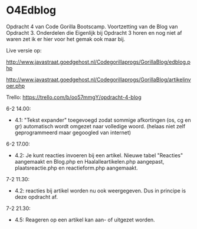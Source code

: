 # O4Edblog

Opdracht 4 van Code Gorilla Bootscamp. Voortzetting van de Blog van Opdracht 3. Onderdelen die Eigenlijk bij Opdracht 3 horen en nog niet af waren zet ik er hier voor het gemak ook maar bij.

Live versie op:   

http://www.javastraat.goedgehost.nl/Codegorillaprogs/GorillaBlog/edblog.php

http://www.javastraat.goedgehost.nl/Codegorillaprogs/GorillaBlog/artikelinvoer.php

Trello: https://trello.com/b/oo57mmgY/opdracht-4-blog

6-2 14.00:

- 4.1: "Tekst expander" toegevoegd zodat sommige afkortingen (os, cg en gr) automatisch wordt omgezet naar volledige woord. (helaas niet zelf geprogrammeerd maar gegoogled van internet)

6-2 17.00:
- 4.2: Je kunt reacties invoeren bij een artikel. Nieuwe tabel "Reacties" aangemaakt en Blog.php en Haalalleartikelen.php aangepast, plaatsreactie.php en reactieform.php aangemaakt.

7-2 11.30:
- 4.2: reacties bij artikel worden nu ook weergegeven. Dus in principe is deze opdracht af.

7-2 21.30:
- 4.5: Reageren op een artikel kan aan- of uitgezet worden. 
